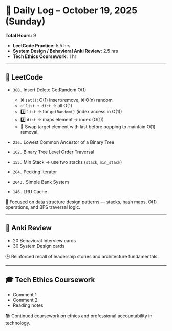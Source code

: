 # 📅 Daily Log – October 19, 2025 (Sunday)

**Total Hours:** 9  
- **LeetCode Practice:** 5.5 hrs  
- **System Design / Behavioral Anki Review:** 2.5 hrs  
- **Tech Ethics Coursework:** 1 hr  

---

## 🧠 LeetCode
- `380.` Insert Delete GetRandom O(1)  
  - ❌ `set()`: O(1) insert/remove, ❌ O(n) random  
  - ✅ `list + dict` → all O(1)  
  - 1️⃣ `list` → for `getRandom()` (index access in O(1))  
  - 2️⃣ `dict` → maps element → index (O(1))  
  - 🔄 Swap target element with last before popping to maintain O(1) removal.  

- `236.` Lowest Common Ancestor of a Binary Tree  
- `102.` Binary Tree Level Order Traversal  
- `155.` Min Stack → use two stacks (`stack`, `min_stack`)  
- `284.` Peeking Iterator  
- `2043.` Simple Bank System  
- `146.` LRU Cache  

🎯 Focused on data structure design patterns — stacks, hash maps, O(1) operations, and BFS traversal logic.

---

## 🧩 Anki Review
- 20 Behavioral Interview cards  
- 30 System Design cards  

🕒 Reinforced recall of leadership stories and architecture fundamentals.

---

## 🎓 Tech Ethics Coursework
- Comment 1  
- Comment 2  
- Reading notes  

📚 Continued coursework on ethics and professional accountability in technology.